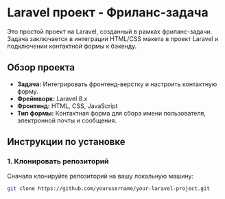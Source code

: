 # Laravel проект - Фриланс-задача

Это простой проект на Laravel, созданный в рамках фриланс-задачи. Задача заключается в интеграции HTML/CSS макета в проект Laravel и подключении контактной формы к бэкенду.

## Обзор проекта

- **Задача:** Интегрировать фронтенд-верстку и настроить контактную форму.
- **Фреймворк:** Laravel 8.x
- **Фронтенд:** HTML, CSS, JavaScript
- **Тип формы:** Контактная форма для сбора имени пользователя, электронной почты и сообщения.

## Инструкции по установке

### 1. Клонировать репозиторий

Сначала клонируйте репозиторий на вашу локальную машину:

```bash
git clone https://github.com/yourusername/your-laravel-project.git
